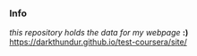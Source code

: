 ### Info
_this repository holds the data for my webpage_ **:)**
https://darkthundur.github.io/test-coursera/site/
